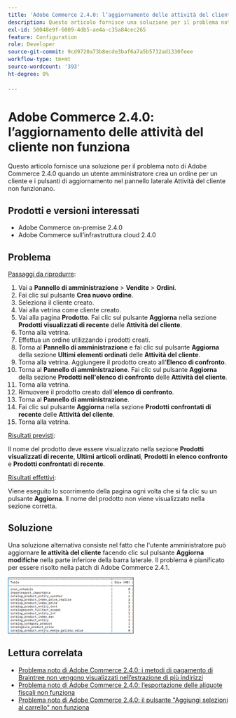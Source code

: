 ```yaml
---
title: 'Adobe Commerce 2.4.0: l’aggiornamento delle attività del cliente non funziona'
description: Questo articolo fornisce una soluzione per il problema noto di Adobe Commerce 2.4.0 quando un utente amministratore crea un ordine per un cliente e i pulsanti di aggiornamento nel pannello laterale Attività del cliente non funzionano.
exl-id: 50048e9f-6009-4db5-ae4a-c35a84cec265
feature: Configuration
role: Developer
source-git-commit: 9cd9720a73b8ecde3baf6a7a5b5732ad1330feee
workflow-type: tm+mt
source-wordcount: '393'
ht-degree: 0%

---
```


# Adobe Commerce 2.4.0: l’aggiornamento delle attività del cliente non funziona

Questo articolo fornisce una soluzione per il problema noto di Adobe Commerce 2.4.0 quando un utente amministratore crea un ordine per un cliente e i pulsanti di aggiornamento nel pannello laterale Attività del cliente non funzionano.

## Prodotti e versioni interessati

* Adobe Commerce on-premise 2.4.0
* Adobe Commerce sull’infrastruttura cloud 2.4.0

## Problema

<u>Passaggi da riprodurre</u>:

1. Vai a **Pannello di amministrazione** > **Vendite** > **Ordini**.
1. Fai clic sul pulsante **Crea nuovo ordine**.
1. Seleziona il cliente creato.
1. Vai alla vetrina come cliente creato.
1. Vai alla pagina **Prodotto**. Fai clic sul pulsante **Aggiorna** nella sezione **Prodotti visualizzati di recente** delle **Attività del cliente**.
1. Torna alla vetrina.
1. Effettua un ordine utilizzando i prodotti creati.
1. Torna al **Pannello di amministrazione** e fai clic sul pulsante **Aggiorna** della sezione **Ultimi elementi ordinati** delle **Attività del cliente**.
1. Torna alla vetrina. Aggiungere il prodotto creato all&#39;**Elenco di confronto**.
1. Torna al **Pannello di amministrazione**. Fai clic sul pulsante **Aggiorna** della sezione **Prodotti nell&#39;elenco di confronto** delle **Attività del cliente**.
1. Torna alla vetrina.
1. Rimuovere il prodotto creato dall&#39;**elenco di confronto**.
1. Torna al **Pannello di amministrazione**.
1. Fai clic sul pulsante **Aggiorna** nella sezione **Prodotti confrontati di recente** delle **Attività del cliente**.
1. Torna alla vetrina.

<u>Risultati previsti</u>:

Il nome del prodotto deve essere visualizzato nella sezione **Prodotti visualizzati di recente**, **Ultimi articoli ordinati**, **Prodotti in elenco confronto** e **Prodotti confrontati di recente**.

<u>Risultati effettivi</u>:

Viene eseguito lo scorrimento della pagina ogni volta che si fa clic su un pulsante **Aggiorna**. Il nome del prodotto non viene visualizzato nella sezione corretta.

## Soluzione

Una soluzione alternativa consiste nel fatto che l&#39;utente amministratore può aggiornare **le attività del cliente** facendo clic sul pulsante **Aggiorna modifiche** nella parte inferiore della barra laterale. Il problema è pianificato per essere risolto nella patch di Adobe Commerce 2.4.1.

![mceclip0.png](assets/mceclip0.png)

## Lettura correlata

* [Problema noto di Adobe Commerce 2.4.0: i metodi di pagamento di Braintree non vengono visualizzati nell’estrazione di più indirizzi](/help/troubleshooting/payments/magento-2-4-0-braintree-not-in-multiple-addresses-checkout.md)
* [Problema noto di Adobe Commerce 2.4.0: l’esportazione delle aliquote fiscali non funziona](/help/troubleshooting/miscellaneous/magento-2-4-0-known-issue-export-tax-rates-does-not-work.md)
* [Problema noto di Adobe Commerce 2.4.0: il pulsante &quot;Aggiungi selezioni al carrello&quot; non funziona](/help/troubleshooting/miscellaneous/magento-2-4-0-add-selections-to-my-cart-does-not-work.md)
